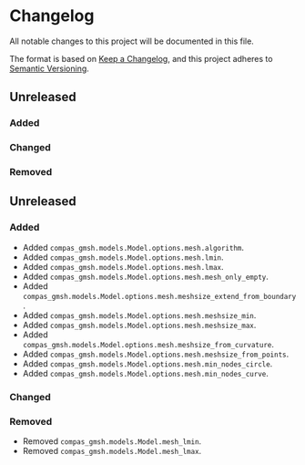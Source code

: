 # Changelog

All notable changes to this project will be documented in this file.

The format is based on [Keep a Changelog](https://keepachangelog.com/en/1.0.0/),
and this project adheres to [Semantic Versioning](https://semver.org/spec/v2.0.0.html).

## Unreleased

### Added

### Changed

### Removed


## Unreleased

### Added

* Added `compas_gmsh.models.Model.options.mesh.algorithm`.
* Added `compas_gmsh.models.Model.options.mesh.lmin`.
* Added `compas_gmsh.models.Model.options.mesh.lmax`.
* Added `compas_gmsh.models.Model.options.mesh.mesh_only_empty`.
* Added `compas_gmsh.models.Model.options.mesh.meshsize_extend_from_boundary`.
* Added `compas_gmsh.models.Model.options.mesh.meshsize_min`.
* Added `compas_gmsh.models.Model.options.mesh.meshsize_max`.
* Added `compas_gmsh.models.Model.options.mesh.meshsize_from_curvature`.
* Added `compas_gmsh.models.Model.options.mesh.meshsize_from_points`.
* Added `compas_gmsh.models.Model.options.mesh.min_nodes_circle`.
* Added `compas_gmsh.models.Model.options.mesh.min_nodes_curve`.

### Changed

### Removed

* Removed `compas_gmsh.models.Model.mesh_lmin`.
* Removed `compas_gmsh.models.Model.mesh_lmax`.

